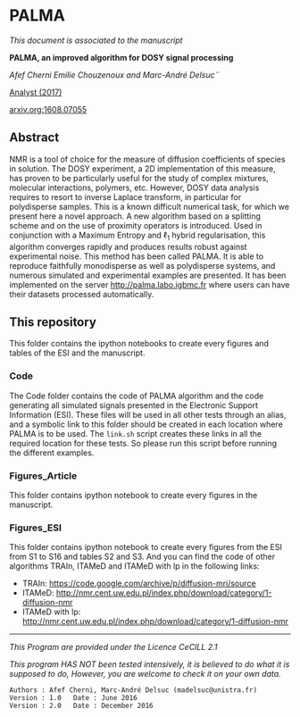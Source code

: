 # PALMA




*This document is associated to the manuscript*

**PALMA, an improved algorithm for DOSY signal processing**

*Afef Cherni Emilie Chouzenoux and Marc-André Delsuc¨*

[Analyst (2017)](https://doi.org/10.1039/C6AN01902A)

[arxiv.org:1608.07055](https://arxiv.org/abs/1608.07055)

## Abstract
NMR is a tool of choice for the measure of diffusion coefficients of species in solution.
The DOSY experiment, a 2D implementation of this measure, has proven to be particularly useful for the study of complex mixtures, molecular interactions, polymers, etc.
However, DOSY data analysis requires to resort to inverse Laplace transform, in particular for polydisperse samples.
This is a known difficult numerical task, for which we present here a novel approach.
A new algorithm based on a splitting scheme and on the use of proximity operators is introduced.
Used in conjunction with a Maximum Entropy and $\ell_1$  hybrid regularisation, this algorithm converges rapidly and produces results robust against experimental noise.
This method has been called PALMA.
It is able to reproduce faithfully monodisperse as well as polydisperse systems, and numerous simulated and experimental examples are presented.
It has been implemented on the server http://palma.labo.igbmc.fr where users can have their datasets processed automatically.

## This repository
This folder contains the ipython notebooks to create every figures and tables of the ESI and the manuscript.

### Code
The Code folder contains the code of PALMA algorithm and the code generating all simulated signals presented in the Electronic Support Information (ESI).
These files will be used in all other tests through an alias, and a symbolic link to this folder should be created in each location where PALMA is to be used.
The `link.sh` script creates these links in all the required location for these tests.
So please run this script before running the different examples.

### Figures_Article
This folder contains ipython notebook to create every figures in the manuscript.

### Figures_ESI
This folder contains ipython notebook to create every figures from the ESI from S1 to S16 and tables S2 and S3.
And you can find the code of other algorithms TRAIn, ITAMeD and ITAMeD with lp in the following links:

- TRAIn:  https://code.google.com/archive/p/diffusion-mri/source
- ITAMeD: http://nmr.cent.uw.edu.pl/index.php/download/category/1-diffusion-nmr 
- ITAMeD with lp: http://nmr.cent.uw.edu.pl/index.php/download/category/1-diffusion-nmr



---
*This Program are provided under the Licence CeCILL 2.1*

*This program HAS NOT been tested intensively, it is believed to do what it is supposed to do, However, you are welcome to check it on your own data.*

    Authors : Afef Cherni, Marc-André Delsuc (madelsuc@unistra.fr)
    Version : 1.0   Date : June 2016
    Version : 2.0   Date : December 2016
